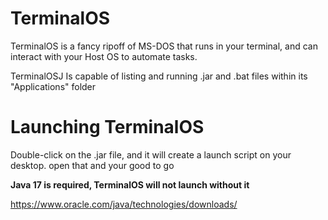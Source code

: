 # TerminalOS
TerminalOS is a fancy ripoff of MS-DOS that runs in your terminal, and can interact with your Host OS to automate tasks.

TerminalOSJ Is capable of listing and running .jar and .bat files within its "Applications" folder

# Launching TerminalOS
Double-click on the .jar file, and it will create a launch script on your desktop. open that and your good to go

**Java 17 is required, TerminalOS will not launch without it**

https://www.oracle.com/java/technologies/downloads/
